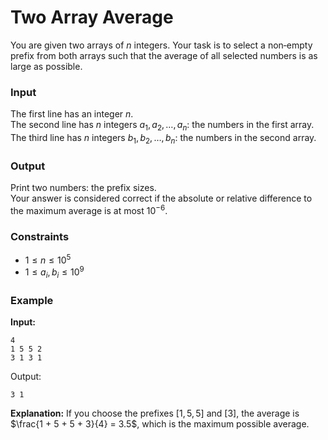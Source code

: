 # Two Array Average

You are given two arrays of $n$ integers. Your task is to select a non‑empty prefix from both arrays such that the
average of all selected numbers is as large as possible.

### Input

The first line has an integer $n$.  
The second line has $n$ integers $a_1, a_2, \dots, a_n$: the numbers in the first array.  
The third line has $n$ integers $b_1, b_2, \dots, b_n$: the numbers in the second array.

### Output

Print two numbers: the prefix sizes.  
Your answer is considered correct if the absolute or relative difference to the maximum average is at most $10^{-6}$.

### Constraints

* $1 \le n \le 10^5$
* $1 \le a_i, b_i \le 10^9$

### Example

**Input:**

```
4
1 5 5 2
3 1 3 1
```

Output:

```
3 1
```

**Explanation:** If you choose the prefixes $[1, 5, 5]$ and $[3]$, the average is $\frac{1 + 5 + 5 + 3}{4} = 3.5$, which
is the maximum possible average.


